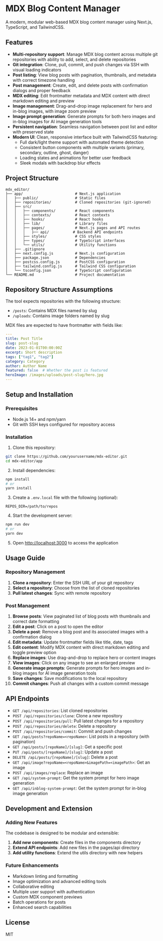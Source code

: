 # MDX Blog Content Manager

A modern, modular web-based MDX blog content manager using Next.js, TypeScript, and TailwindCSS.

## Features

- **Multi-repository support**: Manage MDX blog content across multiple git repositories with ability to add, select, and delete repositories
- **Git integration**: Clone, pull, commit, and push changes via SSH with visual loading indicators
- **Post listing**: View blog posts with pagination, thumbnails, and metadata with correct timezone handling
- **Post management**: Create, edit, and delete posts with confirmation dialogs and proper feedback
- **MDX editing**: Edit frontmatter metadata and MDX content with direct markdown editing and preview
- **Image management**: Drag-and-drop image replacement for hero and in-blog images, with image zoom preview
- **Image prompt generation**: Generate prompts for both hero images and in-blog images for AI image generation tools
- **Persistent navigation**: Seamless navigation between post list and editor with preserved state
- **Modern UI**: Clean, responsive interface built with TailwindCSS featuring:
  - Full dark/light theme support with automated theme detection
  - Consistent button components with multiple variants (primary, secondary, outline, ghost, danger)
  - Loading states and animations for better user feedback
  - Sleek modals with backdrop blur effects

## Project Structure

```
mdx_editor/
├── app/                        # Next.js application
│   ├── public/                 # Static files
│   ├── repositories/           # Cloned repositories (git-ignored)
│   ├── src/
│   │   ├── components/         # React components
│   │   ├── contexts/           # React contexts
│   │   ├── hooks/              # React hooks
│   │   ├── lib/                # Library files
│   │   ├── pages/              # Next.js pages and API routes
│   │   │   ├── api/           # Backend API endpoints
│   │   ├── styles/             # CSS styles
│   │   ├── types/              # TypeScript interfaces
│   │   └── utils/              # Utility functions
│   ├── .gitignore
│   ├── next.config.js          # Next.js configuration
│   ├── package.json            # Dependencies
│   ├── postcss.config.js       # PostCSS configuration
│   ├── tailwind.config.js      # Tailwind CSS configuration
│   └── tsconfig.json           # TypeScript configuration
└── README.md                   # Project documentation
```

## Repository Structure Assumptions

The tool expects repositories with the following structure:
- `/posts`: Contains MDX files named by slug
- `/uploads`: Contains image folders named by slug

MDX files are expected to have frontmatter with fields like:
```yaml
---
title: Post Title
slug: post-slug
date: 2023-01-01T00:00:00Z
excerpt: Short description
tags: ["tag1", "tag2"]
category: Category
author: Author Name
featured: false  # Whether the post is featured
heroImage: /images/uploads/post-slug/hero.jpg
---
```

## Setup and Installation

### Prerequisites

- Node.js 14+ and npm/yarn
- Git with SSH keys configured for repository access

### Installation

1. Clone this repository:
```bash
git clone https://github.com/yourusername/mdx-editor.git
cd mdx-editor/app
```

2. Install dependencies:
```bash
npm install
# or
yarn install
```

3. Create a `.env.local` file with the following (optional):
```
REPOS_DIR=/path/to/repos
```

4. Start the development server:
```bash
npm run dev
# or
yarn dev
```

5. Open [http://localhost:3000](http://localhost:3000) to access the application

## Usage Guide

### Repository Management

1. **Clone a repository**: Enter the SSH URL of your git repository
2. **Select a repository**: Choose from the list of cloned repositories
3. **Pull latest changes**: Sync with remote repository

### Post Management

1. **Browse posts**: View paginated list of blog posts with thumbnails and correct date formatting
2. **Edit a post**: Click on a post to open the editor
3. **Delete a post**: Remove a blog post and its associated images with a confirmation dialog
4. **Edit metadata**: Update frontmatter fields like title, date, tags
5. **Edit content**: Modify MDX content with direct markdown editing and toggle preview option
6. **Replace images**: Use drag-and-drop to replace hero or content images
7. **View images**: Click on any image to see an enlarged preview
8. **Generate image prompts**: Generate prompts for hero images and in-blog images for AI image generation tools
9. **Save changes**: Save modifications to the local repository
10. **Commit changes**: Push all changes with a custom commit message

## API Endpoints

- `GET /api/repositories`: List cloned repositories
- `POST /api/repositories/clone`: Clone a new repository
- `POST /api/repositories/pull`: Pull latest changes for a repository
- `POST /api/repositories/delete`: Delete a repository
- `POST /api/repositories/commit`: Commit and push changes
- `GET /api/posts?repoName=<repoName>`: List posts in a repository (with pagination)
- `GET /api/posts/[repoName]/[slug]`: Get a specific post
- `PUT /api/posts/[repoName]/[slug]`: Update a post
- `DELETE /api/posts/[repoName]/[slug]`: Delete a post
- `GET /api/image?repoName=<repoName>&imagePath=<imagePath>`: Get an image
- `POST /api/images/replace`: Replace an image
- `GET /api/system-prompt`: Get the system prompt for hero image generation
- `GET /api/inblog-system-prompt`: Get the system prompt for in-blog image generation

## Development and Extension

### Adding New Features

The codebase is designed to be modular and extensible:

1. **Add new components**: Create files in the components directory
2. **Extend API endpoints**: Add new files in the pages/api directory
3. **Add utility functions**: Extend the utils directory with new helpers

### Future Enhancements

- Markdown linting and formatting
- Image optimization and advanced editing tools
- Collaborative editing
- Multiple user support with authentication
- Custom MDX component previews
- Batch operations for posts
- Enhanced search capabilities

## License

MIT
